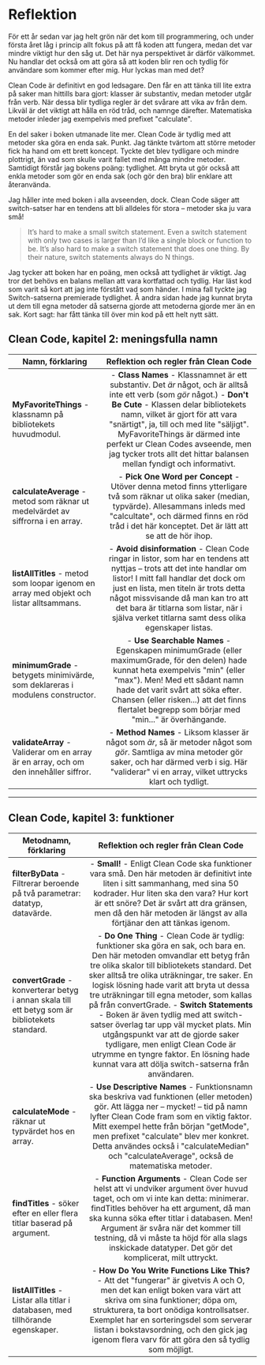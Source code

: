 # Reflektion

För ett år sedan var jag helt grön när det kom till programmering, och under första året låg i princip allt fokus på att få koden att fungera, medan det var mindre viktigt hur den såg ut. Det här nya perspektivet är därför välkommet. Nu handlar det också om att göra så att koden blir ren och tydlig för användare som kommer efter mig. Hur lyckas man med det?

Clean Code är definitivt en god ledsagare. Den får en att tänka till lite extra på saker man hittills bara gjort: klasser är substantiv, medan metoder utgår från verb. När dessa blir tydliga regler är det svårare att vika av från dem. Likväl är det viktigt att hålla en röd tråd, och namnge därefter. Matematiska metoder inleder jag exempelvis med prefixet "calculate".

En del saker i boken utmanade lite mer. Clean Code är tydlig med att metoder ska göra en enda sak. Punkt. Jag tänkte tvärtom att större metoder fick ha hand om ett brett koncept. Tyckte det blev tydligare och mindre plottrigt, än vad som skulle varit fallet med många mindre metoder. Samtidigt förstår jag bokens poäng: tydlighet. Att bryta ut gör också att enkla metoder som gör en enda sak (och gör den bra) blir enklare att återanvända.

Jag håller inte med boken i alla avseenden, dock. Clean Code säger att switch-satser har en tendens att bli alldeles för stora – metoder ska ju vara små! 

> It’s hard to make a small switch statement. Even a switch statement with only two cases is larger than I’d like a single block or function to be. It’s also hard to make a switch statement that does one thing. By their nature, switch statements always do N things.

Jag tycker att boken har en poäng, men också att tydlighet är viktigt. Jag tror det behövs en balans mellan att vara kortfattad och tydlig. Har läst kod som varit så kort att jag inte förstått vad som händer. I mina fall tyckte jag Switch-satserna premierade tydlighet. Å andra sidan hade jag kunnat bryta ut dem till egna metoder då satserna gjorde att metoderna gjorde mer än en sak. Kort sagt: har fått tänka till över min kod på ett helt nytt sätt.

## Clean Code, kapitel 2: meningsfulla namn

| Namn, förklaring | Reflektion och regler från Clean Code |      
| ---------------- |:-------------------------------------:|
| **MyFavoriteThings** - klassnamn på bibliotekets huvudmodul. | - **Class Names** - Klassnamnet är ett substantiv. Det *är* något, och är alltså inte ett verb (som *gör* något.) - **Don't Be Cute** - Klassen delar bibliotekets namn, vilket är gjort för att vara "snärtigt", ja, till och med lite "säljigt". MyFavoriteThings är därmed inte perfekt ur Clean Codes avseende, men jag tycker trots allt det hittar balansen mellan fyndigt och informativt.
| **calculateAverage** - metod som räknar ut medelvärdet av siffrorna i en array. | - **Pick One Word per Concept** - Utöver denna metod finns ytterligare två som räknar ut olika saker (median, typvärde). Allesammans inleds med "calcultate", och därmed finns en röd tråd i det här konceptet. Det är lätt att se att de hör ihop.
| **listAllTitles** - metod som loopar igenom en array med objekt och listar alltsammans. | - **Avoid disinformation** - Clean Code ringar in listor, som har en tendens att nyttjas – trots att det inte handlar om listor! I mitt fall handlar det dock om just en lista, men titeln är trots detta något missvisande då man kan tro att det bara är titlarna som listar, när i själva verket titlarna samt dess olika egenskaper listas.
| **minimumGrade** - betygets minimivärde, som deklareras i modulens constructor. | - **Use Searchable Names** - Egenskapen minimumGrade (eller maximumGrade, för den delen) hade kunnat heta exempelvis "min" (eller "max"). Men! Med ett sådant namn hade det varit svårt att söka efter. Chansen (eller risken...) att det finns flertalet begrepp som börjar med "min..." är överhängande. 
| **validateArray** - Validerar om en array är en array, och om den innehåller siffror. | - **Method Names** - Liksom klasser är något som *är*, så är metoder något som *gör*. Samtliga av mina metoder gör saker, och har därmed verb i sig. Här "validerar" vi en array, vilket uttrycks klart och tydligt.
***

## Clean Code, kapitel 3: funktioner

| Metodnamn, förklaring | Reflektion och regler från Clean Code |      
| ---------------- |:-------------------------------------:|
| **filterByData** - Filtrerar beroende på två parametrar: datatyp, datavärde. | - **Small!** - Enligt Clean Code ska funktioner vara små. Den här metoden är definitivt inte liten i sitt sammanhang, med sina 50 kodrader. Hur liten ska den vara? Hur kort är ett snöre? Det är svårt att dra gränsen, men då den här metoden är längst av alla förtjänar den att tänkas igenom.
| **convertGrade** - konverterar betyg i annan skala till ett betyg som är bibliotekets standard. | - **Do One Thing** - Clean Code är tydlig: funktioner ska göra en sak, och bara en. Den här metoden omvandlar ett betyg från tre olika skalor till bibliotekets standard. Det sker alltså tre olika uträkningar, tre saker. En logisk lösning hade varit att bryta ut dessa tre uträkningar till egna metoder, som kallas på från convertGrade. - **Switch Statements** - Boken är även tydlig med att switch-satser överlag tar upp väl mycket plats. Min utgångspunkt var att de gjorde saker tydligare, men enligt Clean Code är utrymme en tyngre faktor. En lösning hade kunnat vara att dölja switch-satserna från användaren.
| **calculateMode** - räknar ut typvärdet hos en array. | - **Use Descriptive Names** - Funktionsnamn ska beskriva vad funktionen (eller metoden) gör. Att lägga ner – mycket! –  tid på namn lyfter Clean Code fram som en viktig faktor. Mitt exempel hette från början "getMode", men prefixet "calculate" blev mer konkret. Detta användes också i "calculateMedian" och "calculateAverage", också de matematiska metoder.
| **findTitles** - söker efter en eller flera titlar baserad på argument. | - **Function Arguments** - Clean Code ser helst att vi undviker argument över huvud taget, och om vi inte kan detta: minimerar. findTitles behöver ha ett argument, då man ska kunna söka efter titlar i databasen. Men! Argument är svåra när det kommer till testning, då vi måste ta höjd för alla slags inskickade datatyper. Det gör det komplicerat, milt uttryckt.
| **listAllTitles** - Listar alla titlar i databasen, med tillhörande egenskaper. | - **How Do You Write Functions Like This?** - Att det "fungerar" är givetvis A och O, men det kan enligt boken vara värt att skriva om sina funktioner; döpa om, strukturera, ta bort onödiga kontrollsatser. Exemplet har en sorteringsdel som serverar listan i bokstavsordning, och den gick jag igenom flera varv för att göra den så tydlig som möjligt. 